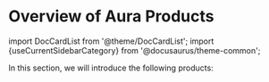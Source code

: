 # Overview of Aura Products

import DocCardList from '@theme/DocCardList';
import {useCurrentSidebarCategory} from '@docusaurus/theme-common';

In this section, we will introduce the following products:

<DocCardList items={useCurrentSidebarCategory().items}/>